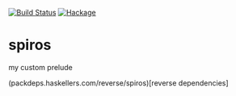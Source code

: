 [![Build Status](https://secure.travis-ci.org/sboosali/spiros.svg)](http://travis-ci.org/sboosali/spiros)
[![Hackage](https://img.shields.io/hackage/v/spiros.svg)](https://hackage.haskell.org/package/spiros)

# spiros

my custom prelude

(packdeps.haskellers.com/reverse/spiros)[reverse dependencies]
